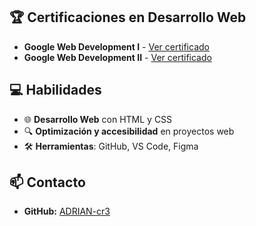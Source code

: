 ## 🏆 Certificaciones en Desarrollo Web  
- **Google Web Development I** - [Ver certificado](https://skillshop.exceedlms.com/student/collection/799479-web-development-i?locale=es)  
- **Google Web Development II** - [Ver certificado](https://skillshop.exceedlms.com/student/collection/800472-web-development-ii?sid=9481cc1d-ba76-456d-a7d9-3a35d68b8f3c&sid_i=1)  

## 💻 Habilidades  
- 🌐 **Desarrollo Web** con HTML y CSS  
- 🔍 **Optimización y accesibilidad** en proyectos web  
- 🛠 **Herramientas**: GitHub, VS Code, Figma  

## 📫 Contacto  
- **GitHub:** [ADRIAN-cr3]()  
